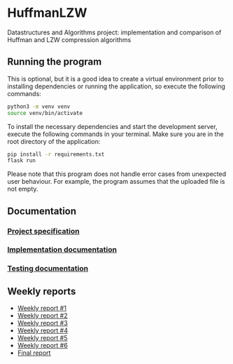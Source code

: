 # HuffmanLZW

Datastructures and Algorithms project: implementation and comparison of Huffman and LZW compression algorithms

## Running the program

This is optional, but it is a good idea to create a virtual environment prior to installing dependencies or running the application, so execute the following commands:

```bash
python3 -m venv venv
source venv/bin/activate
```

To install the necessary dependencies and start the development server, execute the following commands in your terminal. Make sure you are in the root directory of the application:

```bash
pip install -r requirements.txt
flask run
```

Please note that this program does not handle error cases from unexpected user behaviour. For example, the program assumes that the uploaded file is not empty.

## Documentation

### [Project specification](documentation/specification.md)
### [Implementation documentation](documentation/implementation.md)
### [Testing documentation](documentation/testing.md)

## Weekly reports

* [Weekly report #1](documentation/week_1_report.md)
* [Weekly report #2](documentation/week_2_report.md)
* [Weekly report #3](documentation/week_3_report.md)
* [Weekly report #4](documentation/week_4_report.md)
* [Weekly report #5](documentation/week_5_report.md)
* [Weekly report #6](documentation/week_6_report.md)
* [Final report](documentation/final_report.md)

